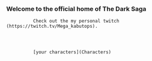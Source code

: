 ###  Welcome to the official home of The Dark Saga




              Check out the my personal twitch (https://twitch.tv/Mega_kabutops).
              
              
              
              
              [your characters](Characters)

